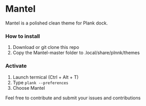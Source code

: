 # Mantel
Mantel is a polished clean theme for Plank dock.

### How to install 
1. Download or git clone this repo
2. Copy the Mantel-master folder to .local/share/plnnk/themes

### Activate
1. Launch termical (Ctrl + Alt + T)
2. Type `plank --preferences`
3. Choose Mantel 

Feel free to contribute and submit your issues and contributions



